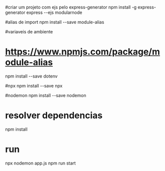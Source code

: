 #criar um projeto com ejs pelo express-generator
npm install -g express-generator
express --ejs modularnode

#alias de import
npm install --save module-alias

#variaveis de ambiente
# https://www.npmjs.com/package/module-alias
npm install --save dotenv

#npx
npm install --save npx

#nodemon
npm install --save nodemon

# resolver dependencias
npm install

# run
npx nodemon app.js
npm run start




